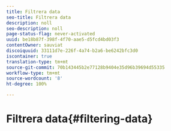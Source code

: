 ```yaml
---
title: Filtrera data
seo-title: Filtrera data
description: noll
seo-description: noll
page-status-flag: never-activated
uuid: be18b87f-398f-4f70-aae5-d5fcd4bd03f3
contentOwner: sauviat
discoiquuid: 33111d7e-226f-4a74-b2a6-be6242bfc3d0
iscontainer: true
translation-type: tm+mt
source-git-commit: 70b143445b2e77128b9404e35d96b39694d55335
workflow-type: tm+mt
source-wordcount: '8'
ht-degree: 100%

---
```



# Filtrera data{#filtering-data}

